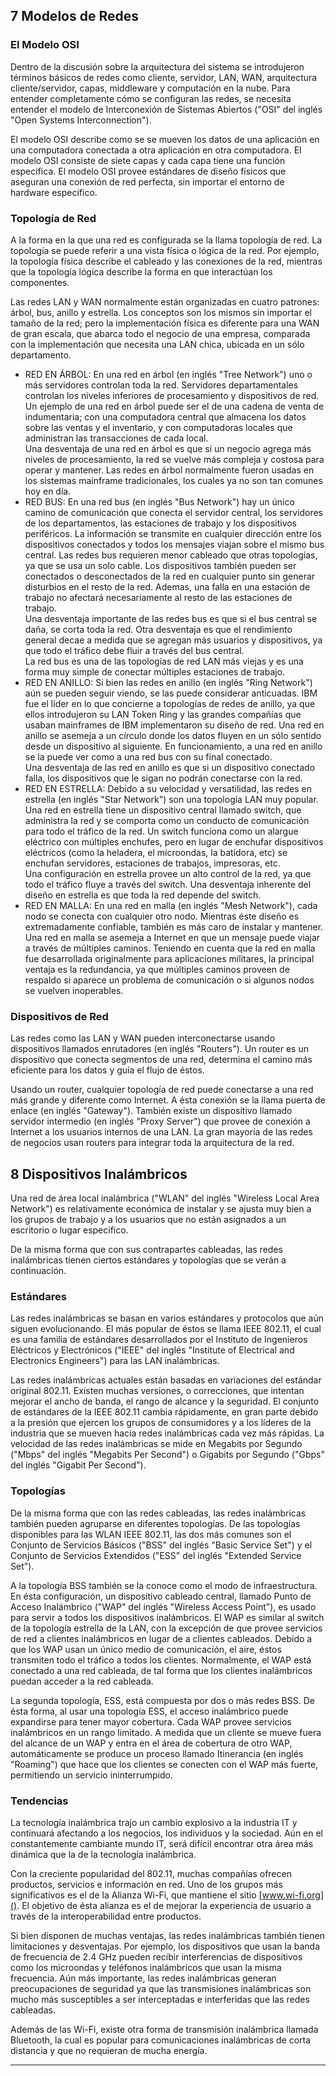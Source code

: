 7 Modelos de Redes
------------------

### El Modelo OSI

Dentro de la discusión sobre la arquitectura del sistema se introdujeron términos básicos de redes como cliente, servidor, LAN, WAN, arquitectura cliente/servidor, capas, middleware y computación en la nube. Para entender completamente cómo se configuran las redes, se necesita entender el modelo de Interconexión de Sistemas Abiertos ("OSI" del inglés "Open Systems Interconnection").

El modelo OSI describe como se se mueven los datos de una aplicación en una computadora conectada a otra aplicación en otra computadora. El modelo OSI consiste de siete capas y cada capa tiene una función especifica. El modelo OSI provee estándares de diseño físicos que aseguran una conexión de red perfecta, sin importar el entorno de hardware especifico.

### Topología de Red

A la forma en la que una red es configurada se la llama topología de red. La topología se puede referir a una vista física o lógica de la red. Por ejemplo, la topología física describe el cableado y las conexiones de la red, mientras que la topología lógica describe la forma en que interactúan los componentes.

Las redes LAN y WAN normalmente están organizadas en cuatro patrones: árbol, bus, anillo y estrella. Los conceptos son los mismos sin importar el tamaño de la red; pero la implementación física es diferente para una WAN de gran escala, que abarca todo el negocio de una empresa, comparada con la implementación que necesita una LAN chica, ubicada en un sólo departamento.

* RED EN ÁRBOL: En una red en árbol (en inglés "Tree Network") uno o más servidores controlan toda la red. Servidores departamentales controlan los niveles inferiores de procesamiento y dispositivos de red. Un ejemplo de una red en árbol puede ser el de una cadena de venta de indumentaria; con una computadora central que almacena los datos sobre las ventas y el inventario, y con computadoras locales que administran las transacciones de cada local.  
  Una desventaja de una red en árbol es que si un negocio agrega más niveles de procesamiento, la red se vuelve más compleja y costosa para operar y mantener. Las redes en árbol normalmente fueron usadas en los sistemas mainframe tradicionales, los cuales ya no son tan comunes hoy en día.
* RED BUS: En una red bus (en inglés "Bus Network") hay un único camino de comunicación que conecta el servidor central, los servidores de los departamentos, las estaciones de trabajo y los dispositivos periféricos. La información se transmite en cualquier dirección entre los dispositivos conectados y todos los mensajes viajan sobre el mismo bus central. Las redes bus requieren menor cableado que otras topologías, ya que se usa un solo cable. Los dispositivos también pueden ser conectados o desconectados de la red en cualquier punto sin generar disturbios en el resto de la red. Ademas, una falla en una estación de trabajo no afectará necesariamente al resto de las estaciones de trabajo.  
  Una desventaja importante de las redes bus es que si el bus central se daña, se corta toda la red. Otra desventaja es que el rendimiento general decae a medida que se agregan más usuarios y dispositivos, ya que todo el tráfico debe fluir a través del bus central.  
  La red bus es una de las topologías de red LAN más viejas y es una forma muy simple de conectar múltiples estaciones de trabajo.
* RED EN ANILLO: Si bien las redes en anillo (en inglés "Ring Network") aún se pueden seguir viendo, se las puede considerar anticuadas. IBM fue el líder en lo que concierne a topologías de redes de anillo, ya que ellos introdujeron su LAN Token Ring y las grandes compañías que usaban mainframes de IBM implementaron su diseño de red. Una red en anillo se asemeja a un círculo donde los datos fluyen en un sólo sentido desde un dispositivo al siguiente. En funcionamiento, a una red en anillo se la puede ver como a una red bus con su final conectado.  
  Una desventaja de las red en anillo es que si un dispositivo conectado falla, los dispositivos que le sigan no podrán conectarse con la red.
* RED EN ESTRELLA: Debido a su velocidad y versatilidad, las redes en estrella (en inglés "Star Network") son una topología LAN muy popular. Una red en estrella tiene un dispositivo central llamado switch, que administra la red y se comporta como un conducto de comunicación para todo el tráfico de la red. Un switch funciona como un alargue eléctrico con múltiples enchufes, pero en lugar de enchufar dispositivos eléctricos (como la heladera, el microondas, la batidora, etc) se enchufan servidores, estaciones de trabajos, impresoras, etc.  
  Una configuración en estrella provee un alto control de la red, ya que todo el tráfico fluye a través del switch. Una desventaja inherente del diseño en estrella es que toda la red depende del switch.
* RED EN MALLA: En una red en malla (en inglés "Mesh Network"), cada nodo se conecta con cualquier otro nodo. Mientras éste diseño es extremadamente confiable, también es más caro de instalar y mantener. Una red en malla se asemeja a Internet en que un mensaje puede viajar a través de múltiples caminos. Teniendo en cuenta que la red en malla fue desarrollada originalmente para aplicaciones militares, la principal ventaja es la redundancia, ya que múltiples caminos proveen de respaldo si aparece un problema de comunicación o si algunos nodos se vuelven inoperables.

### Dispositivos de Red

Las redes como las LAN y WAN pueden interconectarse usando dispositivos llamados enrutadores (en inglés "Routers"). Un router es un dispositivo que conecta segmentos de una red, determina el camino más eficiente para los datos y guía el flujo de éstos.

Usando un router, cualquier topología de red puede conectarse a una red más grande y diferente como Internet. A ésta conexión se la llama puerta de enlace (en inglés "Gateway"). También existe un dispositivo llamado servidor intermedio (en inglés "Proxy Server") que provee de conexión a Internet a los usuarios internos de una LAN. La gran mayoría de las redes de negocios usan routers para integrar toda la arquitectura de la red.


8 Dispositivos Inalámbricos
---------------------------

Una red de área local inalámbrica ("WLAN" del inglés "Wireless Local Area Network") es relativamente económica de instalar y se ajusta muy bien a los grupos de trabajo y a los usuarios que no están asignados a un escritorio o lugar especifico.

De la misma forma que con sus contrapartes cableadas, las redes inalámbricas tienen ciertos estándares y topologías que se verán a continuación.

### Estándares

Las redes inalámbricas se basan en varios estándares y protocolos que aún siguen evolucionando. El más popular de éstos se llama IEEE 802.11, el cual es una familia de estándares desarrollados por el Instituto de Ingenieros Eléctricos y Electrónicos ("IEEE" del inglés "Institute of Electrical and Electronics Engineers") para las LAN inalámbricas.

Las redes inalámbricas actuales están basadas en variaciones del estándar original 802.11. Existen muchas versiones, o correcciones, que intentan mejorar el ancho de banda, el rango de alcance y la seguridad. El conjunto de estándares de la IEEE 802.11 cambia rápidamente, en gran parte debido a la presión que ejercen los grupos de consumidores y a los líderes de la industria que se mueven hacia redes inalámbricas cada vez más rápidas. La velocidad de las redes inalámbricas se mide en Megabits por Segundo ("Mbps" del inglés "Megabits Per Second") o Gigabits por Segundo ("Gbps" del inglés "Gigabit Per Second").

### Topologías

De la misma forma que con las redes cableadas, las redes inalámbricas también pueden agruparse en diferentes topologías. De las topologías disponibles para las WLAN IEEE 802.11, las dos más comunes son el Conjunto de Servicios Básicos ("BSS" del inglés "Basic Service Set") y el Conjunto de Servicios Extendidos ("ESS" del inglés "Extended Service Set").

A la topología BSS también se la conoce como el modo de infraestructura. En ésta configuración, un dispositivo cableado central, llamado Punto de Acceso Inalámbrico ("WAP" del inglés "Wireless Access Point"), es usado para servir a todos los dispositivos inalámbricos. El WAP es similar al switch de la topología estrella de la LAN, con la excepción de que provee servicios de red a clientes inalámbricos en lugar de a clientes cableados. Debido a que los WAP usan un único medio de comunicación, el aire, éstos transmiten todo el tráfico a todos los clientes. Normalmente, el WAP está conectado a una red cableada, de tal forma que los clientes inalámbricos puedan acceder a la red cableada.

La segunda topología, ESS, está compuesta por dos o más redes BSS. De ésta forma, al usar una topología ESS, el acceso inalámbrico puede expandirse para tener mayor cobertura. Cada WAP provee servicios inalámbricos en un rango limitado. A medida que un cliente se mueve fuera del alcance de un WAP y entra en el área de cobertura de otro WAP, automáticamente se produce un proceso llamado Itinerancia (en inglés "Roaming") que hace que los clientes se conecten con el WAP más fuerte, permitiendo un servicio ininterrumpido.

### Tendencias

La tecnología inalámbrica trajo un cambio explosivo a la industria IT y continuará afectando a los negocios, los individuos y la sociedad. Aún en el constantemente cambiante mundo IT, será difícil encontrar otra área más dinámica que la de la tecnología inalámbrica.

Con la creciente popularidad del 802.11, muchas compañías ofrecen productos, servicios e información en red. Uno de los grupos más significativos es el de la Alianza Wi-Fi, que mantiene el sitio [www.wi-fi.org](). El objetivo de ésta alianza es el de mejorar la experiencia de usuario a través de la interoperabilidad entre productos.

Si bien disponen de muchas ventajas, las redes inalámbricas también tienen limitaciones y desventajas. Por ejemplo, los dispositivos que usan la banda de frecuencia de 2.4 GHz pueden recibir interferencias de dispositivos como los microondas y teléfonos inalámbricos que usan la misma frecuencia. Aún más importante, las redes inalámbricas generan preocupaciones de seguridad ya que las transmisiones inalámbricas son mucho más susceptibles a ser interceptadas e interferidas que las redes cableadas.

Además de las Wi-Fi, existe otra forma de transmisión inalámbrica llamada Bluetooth, la cual es popular para comunicaciones inalámbricas de corta distancia y que no requieran de mucha energía.



-----------------------------------
